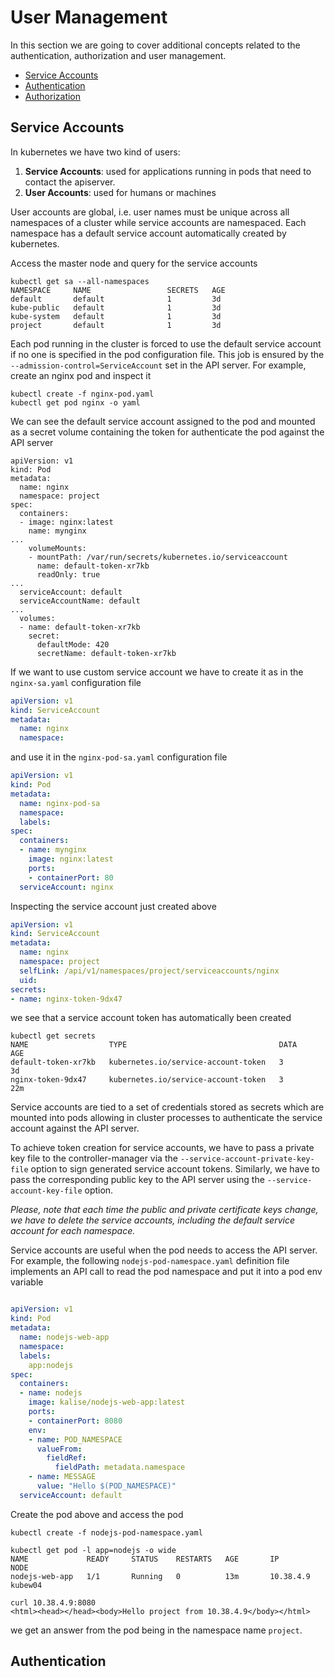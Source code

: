 # User Management
In this section we are going to cover additional concepts related to the authentication, authorization and user management.

   * [Service Accounts](#service-accounts)
   * [Authentication](#authentication)
   * [Authorization](#authorization)

## Service Accounts
In kubernetes we have two kind of users:

  1. **Service Accounts**: used for applications running in pods that need to contact the apiserver. 
  2. **User Accounts**: used for humans or machines
  
User accounts are global, i.e. user names must be unique across all namespaces of a cluster while service accounts are namespaced. Each namespace has a default service account automatically created by kubernetes. 

Access the master node and query for the service accounts

    kubectl get sa --all-namespaces
    NAMESPACE     NAME                 SECRETS   AGE
    default       default              1         3d
    kube-public   default              1         3d
    kube-system   default              1         3d
    project       default              1         3d

Each pod running in the cluster is forced to use the default service account if no one is specified in the pod configuration file. This job is ensured by the ``--admission-control=ServiceAccount`` set in the API server. For example, create an nginx pod and inspect it

    kubectl create -f nginx-pod.yaml
    kubectl get pod nginx -o yaml
    
We can see the default service account assigned to the pod and mounted as a secret volume containing the token for authenticate the pod against the API server
```
apiVersion: v1
kind: Pod
metadata:
  name: nginx
  namespace: project
spec:
  containers:
  - image: nginx:latest
    name: mynginx
...
    volumeMounts:
    - mountPath: /var/run/secrets/kubernetes.io/serviceaccount
      name: default-token-xr7kb
      readOnly: true
...
  serviceAccount: default
  serviceAccountName: default
...
  volumes:
  - name: default-token-xr7kb
    secret:
      defaultMode: 420
      secretName: default-token-xr7kb
```

If we want to use custom service account we have to create it as in the ``nginx-sa.yaml`` configuration file
```yaml
apiVersion: v1
kind: ServiceAccount
metadata:
  name: nginx
  namespace:
```

and use it in the ``nginx-pod-sa.yaml`` configuration file
```yaml
apiVersion: v1
kind: Pod
metadata:
  name: nginx-pod-sa
  namespace:
  labels:
spec:
  containers:
  - name: mynginx
    image: nginx:latest
    ports:
    - containerPort: 80
  serviceAccount: nginx
```

Inspecting the service account just created above
```yaml
apiVersion: v1
kind: ServiceAccount
metadata:
  name: nginx
  namespace: project
  selfLink: /api/v1/namespaces/project/serviceaccounts/nginx
  uid:
secrets:
- name: nginx-token-9dx47
```

we see that a service account token has automatically been created 

    kubectl get secrets
    NAME                  TYPE                                  DATA      AGE
    default-token-xr7kb   kubernetes.io/service-account-token   3         3d
    nginx-token-9dx47     kubernetes.io/service-account-token   3         22m

Service accounts are tied to a set of credentials stored as secrets which are mounted into pods allowing in cluster processes to authenticate the service account against the API server.

To achieve token creation for service accounts, we have to pass a private key file to the controller-manager via the ``--service-account-private-key-file`` option to sign generated service account tokens. Similarly, we have to pass the corresponding public key to the API server using the ``--service-account-key-file`` option.

*Please, note that each time the public and private certificate keys change, we have to delete the service accounts, including the default service account for each namespace.*

Service accounts are useful when the pod needs to access the API server. For example, the following ``nodejs-pod-namespace.yaml`` definition file implements an API call to read the pod namespace and put it into a pod env variable
```yaml

apiVersion: v1
kind: Pod
metadata:
  name: nodejs-web-app
  namespace:
  labels:
    app:nodejs
spec:
  containers:
  - name: nodejs
    image: kalise/nodejs-web-app:latest
    ports:
    - containerPort: 8080
    env:
    - name: POD_NAMESPACE
      valueFrom:
        fieldRef:
          fieldPath: metadata.namespace
    - name: MESSAGE
      value: "Hello $(POD_NAMESPACE)"
  serviceAccount: default
```

Create the pod above and access the pod

    kubectl create -f nodejs-pod-namespace.yaml

    kubectl get pod -l app=nodejs -o wide
    NAME             READY     STATUS    RESTARTS   AGE       IP          NODE
    nodejs-web-app   1/1       Running   0          13m       10.38.4.9   kubew04

    curl 10.38.4.9:8080
    <html><head></head><body>Hello project from 10.38.4.9</body></html>

we get an answer from the pod being in the namespace name ``project``.

## Authentication



